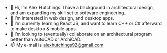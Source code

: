 - 👋 Hi, I’m Alex Hutchings. I have a background in architectural design, and am expanding my skill set to software engineering.
- 👀 I’m interested in web design, and desktop apps. 
- 🌱 I’m currently learning React JS, and want to learn C++ or C# afterward to make desktop & mobile apps.
- 💞️ I’m looking to (eventually) collaborate on an architectural program better than AutoCAD or ArchiCAD.
- 📫 My e-mail is alexhutchings92@gmail.com

<!---
AlexHutchings92/AlexHutchings92 is a ✨ special ✨ repository because its `README.md` (this file) appears on your GitHub profile.
You can click the Preview link to take a look at your changes.
--->
